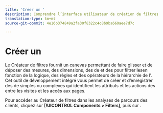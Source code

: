```yaml
---
title: 'Créer un '
description: Comprendre l’interface utilisateur de création de filtres.
translation-type: tm+mt
source-git-commit: 4e16b374849a2fa30f8322c4c8b9ba660aee7d7c

---
```



# Créer un 

Le Créateur de filtres fournit un canevas permettant de faire glisser et de déposer des mesures, des dimensions, des  de et des  pour filtrer lesen fonction de la logique, des règles et des opérateurs de la hiérarchie de l’. Cet outil de développement intégré vous permet de créer et d’enregistrer des  de simples ou complexes qui identifient les attributs et les actions des entre les visites et les accès aux pages.

Pour accéder au Créateur de filtres dans les analyses de parcours des clients, cliquez sur **[!UICONTROL Components > Filters]**, puis sur .

